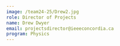 ```yaml
---
image: /team24-25/Drew2.jpg
role: Director of Projects
name: Drew Dwyer
email: projectsdirector@ieeeconcordia.ca
program: Physics
---
```


